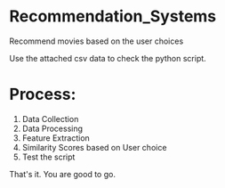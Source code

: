 # Recommendation_Systems
Recommend movies based on the user choices

Use the attached csv data to check the python script.

# Process: 
1. Data Collection
2. Data Processing
3. Feature Extraction
4. Similarity Scores based on User choice
5. Test the script

That's it. You are good to go.
